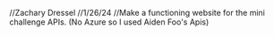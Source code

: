 //Zachary Dressel
//1/26/24
//Make a functioning website for the mini challenge APIs. (No Azure so I used Aiden Foo's Apis)
